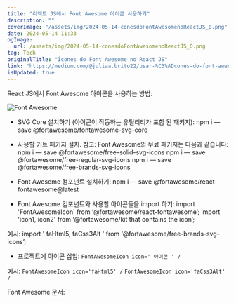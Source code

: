 ```yaml
---
title: "리액트 JS에서 Font Awesome 아이콘 사용하기"
description: ""
coverImage: "/assets/img/2024-05-14-conesdoFontAwesomenoReactJS_0.png"
date: 2024-05-14 11:33
ogImage: 
  url: /assets/img/2024-05-14-conesdoFontAwesomenoReactJS_0.png
tag: Tech
originalTitle: "Ícones do Font Awesome no React JS"
link: "https://medium.com/@juliaa.brito22/usar-%C3%ADcones-do-font-awesome-no-react-js-77125da20dad"
isUpdated: true
---
```





React JS에서 Font Awesome 아이콘을 사용하는 방법:

![Font Awesome](/assets/img/2024-05-14-conesdoFontAwesomenoReactJS_0.png)

- SVG Core 설치하기 (아이콘이 작동하는 유틸리티가 포함 된 패키지):
npm i — save @fortawesome/fontawesome-svg-core
- 사용할 키트 패키지 설치. 참고: Font Awesome의 무료 패키지는 다음과 같습니다:
npm i — save @fortawesome/free-solid-svg-icons
npm i — save @fortawesome/free-regular-svg-icons
npm i — save @fortawesome/free-brands-svg-icons
- Font Awesome 컴포넌트 설치하기:
npm i — save @fortawesome/react-fontawesome@latest

- Font Awesome 컴포넌트와 사용할 아이콘들을 import 하기:
import 'FontAwesomeIcon' from ‘@fortawesome/react-fontawesome’;
import 'icon1, icon2' from ‘@fortawesome/kit that contains the icon’;



예시:
import ' faHtml5, faCss3Alt ' from ‘@fortawesome/free-brands-svg-icons’;

- 프로젝트에 아이콘 삽입:
`FontAwesomeIcon icon=' 아이콘 ' /`

예시:
`FontAwesomeIcon icon='faHtml5' /`
`FontAwesomeIcon icon='faCss3Alt' /`

Font Awesome 문서: